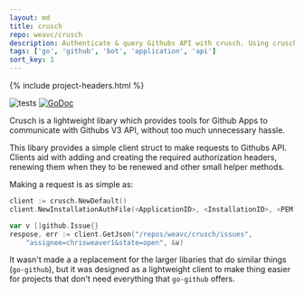 ```yaml
---
layout: md
title: crusch
repo: weavc/crusch
description: Authenticate & query Githubs API with crusch. Using crusch's lightweight clients to help manage authentication, you can easily make requests to Githubs API and automatically bind the result to a struct
tags: ['go', 'github', 'bot', 'application', 'api']
sort_key: 1
---
```


{% include project-headers.html %}

![tests](https://github.com/weavc/crusch/workflows/Go/badge.svg?branch=master) 
[![GoDoc](https://img.shields.io/static/v1?label=godoc&message=reference&color=blue)](https://pkg.go.dev/github.com/weavc/crusch)

Crusch is a lightweight libary which provides tools for Github Apps to communicate with Githubs V3 API, without too much unnecessary hassle.

This libary provides a simple client struct to make requests to Githubs API. Clients aid with adding and creating the required authorization headers, renewing them when they to be renewed and other small helper methods.

Making a request is as simple as:
```go
client := crusch.NewDefault()
client.NewInstallationAuthFile(<ApplicationID>, <InstallationID>, <PEM keyfile location>)

var v []github.Issue{}
respose, err := client.GetJson("/repos/weavc/crusch/issues", 
    "assignee=chrisweaver1&state=open", &v)
```

It wasn't made a a replacement for the larger libaries that do similar things (`go-github`), but it was designed as a lightweight client to make thing easier for projects that don't need everything that `go-github` offers.

